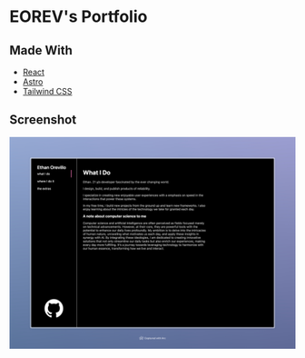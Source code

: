 # EOREV's Portfolio

## Made With

- [React](https://reactjs.org/)
- [Astro](https://astro.build/)
- [Tailwind CSS](https://tailwindcss.com/)

## Screenshot

![Screenshot](/screenshots/portfolio.jpeg)
